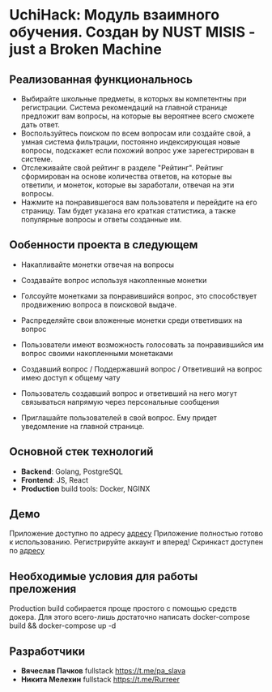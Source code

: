 # UchiHack: Модуль взаимного обучения. Создан by NUST MISIS - just a Broken Machine

## Реализованная функциональнось
- Выбирайте школьные предметы, в которых вы компетентны при регистрации. Система рекомендаций на главной странице предложит вам вопросы, на которые вы вероятнее всего сможете дать ответ.  
- Воспользуйтесь поиском по всем вопросам или создайте свой, а умная система фильтрации, постоянно индексирующая новые вопросы, подскажет если похожий вопрос уже зарегестрирован в системе.
- Отслеживайте свой рейтинг в разделе "Рейтинг". Рейтинг сформирован на основе количества ответов, на которые вы ответили, и монеток, которые вы заработали, отвечая на эти вопросы.
- Нажмите на понравившегося вам пользователя и перейдите на его страницу. Там будет указана его краткая статистика, а также популярные вопросы и ответы созданные им.

## Ообенности проекта в следующем
- Накапливайте монетки отвечая на вопросы
- Создавайте вопрос используя накопленные монетки
- Голсоуйте монетками за понравившийся вопрос, это способствует продвижению вопроса в поисковой выдаче.
- Распределяйте свои вложенные монетки среди ответивших на вопрос 
- Пользователи имеют возможность голосовать за понравившийся им вопрос своими накопленными монетаками

- Создавший вопрос / Поддержавший вопрос / Ответивший на вопрос имею доступ к общему чату
- Пользователь создавший вопрос и ответивший на него могут связываться напрямую через персональные сообщения

- Приглашайте пользователей в свой вопрос. Ему придет уведомление на главной странице.

## Основной стек технологий
- **Backend**: Golang, PostgreSQL
- **Frontend**: JS, React
- **Production** build tools: Docker, NGINX

## Демо
Приложение доступно по адресу [адресу](http://139.162.131.165)
Приложение полностью готово к использованию. Регистрируйте аккаунт и вперед!
Скринкаст доступен по [адресу](http://139.162.131.165)  

## Необходимые условия для работы преложения
Production build собирается проще простого с помощью средств докера. Для этого всего-лишь достаточно написать
docker-compose build && docker-compose up -d

## Разработчики
- **Вячеслав Пачков** fullstack https://t.me/pa_slava
- **Никита Мелехин** fullstack https://t.me/Rurreer